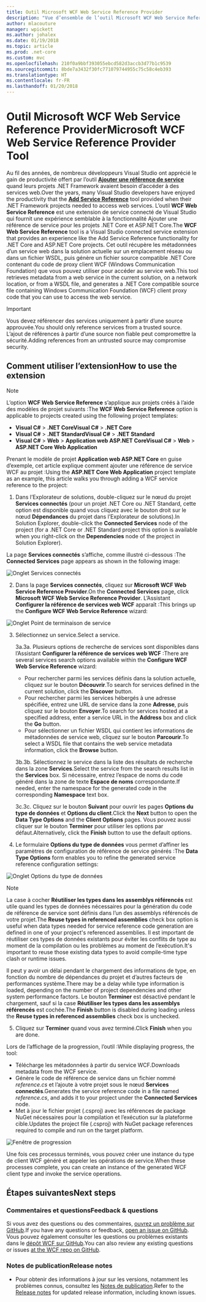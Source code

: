 ```yaml
---
title: Outil Microsoft WCF Web Service Reference Provider
description: "Vue d’ensemble de l’outil Microsoft WCF Web Service Reference Provider, qui ajoute des fonctionnalités pour les projets .NET Core et ASP.NET Core, de manière similaire à la fonctionnalité Ajouter une référence de service pour les projets .NET Framework."
author: mlacouture
manager: wpickett
ms.author: johalex
ms.date: 01/19/2018
ms.topic: article
ms.prod: .net-core
ms.custom: mvc
ms.openlocfilehash: 210f0a9bbf393055ebcd582d3accb3d77b1c9539
ms.sourcegitcommit: 8bde7a3432f30fc771079744955c75c58c4eb393
ms.translationtype: HT
ms.contentlocale: fr-FR
ms.lasthandoff: 01/20/2018
---
```

# <a name="microsoft-wcf-web-service-reference-provider-tool"></a><span data-ttu-id="29c95-103">Outil Microsoft WCF Web Service Reference Provider</span><span class="sxs-lookup"><span data-stu-id="29c95-103">Microsoft WCF Web Service Reference Provider Tool</span></span>

<span data-ttu-id="29c95-104">Au fil des années, de nombreux développeurs Visual Studio ont apprécié le gain de productivité offert par l’outil [**Ajouter une référence de service**](../../visualstudio/data-tools/how-to-add-update-or-remove-a-wcf-data-service-reference) quand leurs projets .NET Framework avaient besoin d’accéder à des services web.</span><span class="sxs-lookup"><span data-stu-id="29c95-104">Over the years, many Visual Studio developers have enjoyed the productivity that the [**Add Service Reference**](../../visualstudio/data-tools/how-to-add-update-or-remove-a-wcf-data-service-reference) tool provided when their .NET Framework projects needed to access web services.</span></span>  <span data-ttu-id="29c95-105">L’outil **WCF Web Service Reference** est une extension de service connecté de Visual Studio qui fournit une expérience semblable à la fonctionnalité Ajouter une référence de service pour les projets .NET Core et ASP.NET Core.</span><span class="sxs-lookup"><span data-stu-id="29c95-105">The **WCF Web Service Reference** tool is a Visual Studio connected service extension that provides an experience like the Add Service Reference functionality for .NET Core and ASP.NET Core projects.</span></span> <span data-ttu-id="29c95-106">Cet outil récupère les métadonnées d’un service web dans la solution actuelle sur un emplacement réseau ou dans un fichier WSDL, puis génère un fichier source compatible .NET Core contenant du code de proxy client WCF (Windows Communication Foundation) que vous pouvez utiliser pour accéder au service web.</span><span class="sxs-lookup"><span data-stu-id="29c95-106">This tool retrieves metadata from a web service in the current solution, on a network location, or from a WSDL file, and generates a .NET Core compatible source file containing Windows Communication Foundation (WCF) client proxy code that you can use to access the web service.</span></span>

> [!IMPORTANT]
> <span data-ttu-id="29c95-107">Vous devez référencer des services uniquement à partir d’une source approuvée.</span><span class="sxs-lookup"><span data-stu-id="29c95-107">You should only reference services from a trusted source.</span></span> <span data-ttu-id="29c95-108">L’ajout de références à partir d’une source non fiable peut compromettre la sécurité.</span><span class="sxs-lookup"><span data-stu-id="29c95-108">Adding references from an untrusted source may compromise security.</span></span> 

## <a name="how-to-use-the-extension"></a><span data-ttu-id="29c95-109">Comment utiliser l’extension</span><span class="sxs-lookup"><span data-stu-id="29c95-109">How to use the extension</span></span>

> [!NOTE]
> <span data-ttu-id="29c95-110">L’option **WCF Web Service Reference** s’applique aux projets créés à l’aide des modèles de projet suivants :</span><span class="sxs-lookup"><span data-stu-id="29c95-110">The **WCF Web Service Reference** option is applicable to projects created using the following project templates:</span></span>
> * <span data-ttu-id="29c95-111">**Visual C#** > **.NET Core**</span><span class="sxs-lookup"><span data-stu-id="29c95-111">**Visual C#** > **.NET Core**</span></span>
> * <span data-ttu-id="29c95-112">**Visual C#** > **.NET Standard**</span><span class="sxs-lookup"><span data-stu-id="29c95-112">**Visual C#** > **.NET Standard**</span></span>
> * <span data-ttu-id="29c95-113">**Visual C#** > **Web** > **Application web ASP.NET Core**</span><span class="sxs-lookup"><span data-stu-id="29c95-113">**Visual C#** > **Web** > **ASP.NET Core Web Application**</span></span>

<span data-ttu-id="29c95-114">Prenant le modèle de projet **Application web ASP.NET Core** en guise d’exemple, cet article explique comment ajouter une référence de service WCF au projet :</span><span class="sxs-lookup"><span data-stu-id="29c95-114">Using the **ASP.NET Core Web Application** project template as an example, this article walks you through adding a WCF service reference to the project:</span></span>

1. <span data-ttu-id="29c95-115">Dans l’Explorateur de solutions, double-cliquez sur le nœud du projet **Services connectés** (pour un projet .NET Core ou .NET Standard, cette option est disponible quand vous cliquez avec le bouton droit sur le nœud **Dépendances** du projet dans l’Explorateur de solutions).</span><span class="sxs-lookup"><span data-stu-id="29c95-115">In Solution Explorer, double-click the **Connected Services** node of the project (for a .NET Core or .NET Standard project this option is available when you right-click on the **Dependencies** node of the project in Solution Explorer).</span></span>

<span data-ttu-id="29c95-116">La page **Services connectés** s’affiche, comme illustré ci-dessous :</span><span class="sxs-lookup"><span data-stu-id="29c95-116">The **Connected Services** page appears as shown in the following image:</span></span>

![Onglet Services connectés](./media/wcf-web-service-reference-guide/wcfcs-ConnectedServicesPage.png)

2. <span data-ttu-id="29c95-118">Dans la page **Services connectés**, cliquez sur **Microsoft WCF Web Service Reference Provider**.</span><span class="sxs-lookup"><span data-stu-id="29c95-118">On the **Connected Services** page, click **Microsoft WCF Web Service Reference Provider**.</span></span> <span data-ttu-id="29c95-119">L’Assistant **Configurer la référence de services web WCF** apparaît :</span><span class="sxs-lookup"><span data-stu-id="29c95-119">This brings up the **Configure WCF Web Service Reference** wizard:</span></span>

![Onglet Point de terminaison de service](./media/wcf-web-service-reference-guide/wcfcs-ServiceEndpointPage.png)

3. <span data-ttu-id="29c95-121">Sélectionnez un service.</span><span class="sxs-lookup"><span data-stu-id="29c95-121">Select a service.</span></span>

    <span data-ttu-id="29c95-122">3a.</span><span class="sxs-lookup"><span data-stu-id="29c95-122">3a.</span></span> <span data-ttu-id="29c95-123">Plusieurs options de recherche de services sont disponibles dans l’Assistant **Configurer la référence de services web WCF** :</span><span class="sxs-lookup"><span data-stu-id="29c95-123">There are several services search options available within the **Configure WCF Web Service Reference** wizard:</span></span>
    
     * <span data-ttu-id="29c95-124">Pour rechercher parmi les services définis dans la solution actuelle, cliquez sur le bouton **Découvrir**.</span><span class="sxs-lookup"><span data-stu-id="29c95-124">To search for services defined in the current solution, click the **Discover** button.</span></span> 
     * <span data-ttu-id="29c95-125">Pour rechercher parmi les services hébergés à une adresse spécifiée, entrez une URL de service dans la zone **Adresse**, puis cliquez sur le bouton **Envoyer**.</span><span class="sxs-lookup"><span data-stu-id="29c95-125">To search for services hosted at a specified address, enter a service URL in the **Address** box and click the **Go** button.</span></span>
     * <span data-ttu-id="29c95-126">Pour sélectionner un fichier WSDL qui contient les informations de métadonnées de service web, cliquez sur le bouton **Parcourir**.</span><span class="sxs-lookup"><span data-stu-id="29c95-126">To select a WSDL file that contains the web service metadata information, click the **Browse** button.</span></span> 
     
    <span data-ttu-id="29c95-127">3b.</span><span class="sxs-lookup"><span data-stu-id="29c95-127">3b.</span></span> <span data-ttu-id="29c95-128">Sélectionnez le service dans la liste des résultats de recherche dans la zone **Services**.</span><span class="sxs-lookup"><span data-stu-id="29c95-128">Select the service from the search results list in the **Services** box.</span></span> <span data-ttu-id="29c95-129">Si nécessaire, entrez l’espace de noms du code généré dans la zone de texte **Espace de noms** correspondante.</span><span class="sxs-lookup"><span data-stu-id="29c95-129">If needed, enter the namespace for the generated code in the corresponding **Namespace** text box.</span></span>
    
    <span data-ttu-id="29c95-130">3c.</span><span class="sxs-lookup"><span data-stu-id="29c95-130">3c.</span></span> <span data-ttu-id="29c95-131">Cliquez sur le bouton **Suivant** pour ouvrir les pages **Options du type de données** et **Options du client**.</span><span class="sxs-lookup"><span data-stu-id="29c95-131">Click the **Next** button to open the **Data Type Options** and the **Client Options** pages.</span></span> <span data-ttu-id="29c95-132">Vous pouvez aussi cliquer sur le bouton **Terminer** pour utiliser les options par défaut.</span><span class="sxs-lookup"><span data-stu-id="29c95-132">Alternatively, click the **Finish** button to use the default options.</span></span>


4. <span data-ttu-id="29c95-133">Le formulaire **Options du type de données** vous permet d’affiner les paramètres de configuration de référence de service générés :</span><span class="sxs-lookup"><span data-stu-id="29c95-133">The **Data Type Options** form enables you to refine the generated service reference configuration settings:</span></span>

![Onglet Options du type de données](./media/wcf-web-service-reference-guide/wcfcs-DataTypesPage.png)

> [!NOTE]
> <span data-ttu-id="29c95-135">La case à cocher **Réutiliser les types dans les assemblys référencés** est utile quand les types de données nécessaires pour la génération du code de référence de service sont définis dans l’un des assemblys référencés de votre projet.</span><span class="sxs-lookup"><span data-stu-id="29c95-135">The **Reuse types in referenced assemblies** check box option is useful when data types needed for service reference code generation are defined in one of your project's referenced assemblies.</span></span>  <span data-ttu-id="29c95-136">Il est important de réutiliser ces types de données existants pour éviter les conflits de type au moment de la compilation ou les problèmes au moment de l’exécution.</span><span class="sxs-lookup"><span data-stu-id="29c95-136">It's important to reuse those existing data types to avoid compile-time type clash or runtime issues.</span></span>

<span data-ttu-id="29c95-137">Il peut y avoir un délai pendant le chargement des informations de type, en fonction du nombre de dépendances du projet et d’autres facteurs de performances système.</span><span class="sxs-lookup"><span data-stu-id="29c95-137">There may be a delay while type information is loaded, depending on the number of project dependencies and other system performance factors.</span></span> <span data-ttu-id="29c95-138">Le bouton **Terminer** est désactivé pendant le chargement, sauf si la case **Réutiliser les types dans les assemblys référencés** est cochée.</span><span class="sxs-lookup"><span data-stu-id="29c95-138">The **Finish** button is disabled during loading unless the **Reuse types in referenced assemblies** check box is unchecked.</span></span>

5. <span data-ttu-id="29c95-139">Cliquez sur **Terminer** quand vous avez terminé.</span><span class="sxs-lookup"><span data-stu-id="29c95-139">Click **Finish** when you are done.</span></span>


<span data-ttu-id="29c95-140">Lors de l’affichage de la progression, l’outil :</span><span class="sxs-lookup"><span data-stu-id="29c95-140">While displaying progress, the tool:</span></span>

* <span data-ttu-id="29c95-141">Télécharge les métadonnées à partir du service WCF.</span><span class="sxs-lookup"><span data-stu-id="29c95-141">Downloads metadata from the WCF service.</span></span> 
* <span data-ttu-id="29c95-142">Génère le code de référence de service dans un fichier nommé *reference.cs* et l’ajoute à votre projet sous le nœud **Services connectés**.</span><span class="sxs-lookup"><span data-stu-id="29c95-142">Generates the service reference code in a file named *reference.cs*, and adds it to your project under the **Connected Services** node.</span></span> 
* <span data-ttu-id="29c95-143">Met à jour le fichier projet (.csproj) avec les références de package NuGet nécessaires pour la compilation et l’exécution sur la plateforme cible.</span><span class="sxs-lookup"><span data-stu-id="29c95-143">Updates the project file (.csproj) with NuGet package references required to compile and run on the target platform.</span></span>

![Fenêtre de progression](./media/wcf-web-service-reference-guide/wcfcs-ProgressWindow.png)

<span data-ttu-id="29c95-145">Une fois ces processus terminés, vous pouvez créer une instance du type de client WCF généré et appeler les opérations de service.</span><span class="sxs-lookup"><span data-stu-id="29c95-145">When these processes complete, you can create an instance of the generated WCF client type and invoke the service operations.</span></span>

## <a name="next-steps"></a><span data-ttu-id="29c95-146">Étapes suivantes</span><span class="sxs-lookup"><span data-stu-id="29c95-146">Next steps</span></span>

### <a name="feedback--questions"></a><span data-ttu-id="29c95-147">Commentaires et questions</span><span class="sxs-lookup"><span data-stu-id="29c95-147">Feedback & questions</span></span>
<span data-ttu-id="29c95-148">Si vous avez des questions ou des commentaires, [ouvrez un problème sur GitHub](https://github.com/dotnet/wcf/issues/new).</span><span class="sxs-lookup"><span data-stu-id="29c95-148">If you have any questions or feedback, [open an issue on GitHub](https://github.com/dotnet/wcf/issues/new).</span></span> <span data-ttu-id="29c95-149">Vous pouvez également consulter les questions ou problèmes existants dans le [dépôt WCF sur GitHub](https://github.com/dotnet/wcf/issues?utf8=%E2%9C%93&q=is:issue%20label:tooling).</span><span class="sxs-lookup"><span data-stu-id="29c95-149">You can also review any existing questions or issues [at the WCF repo on GitHub](https://github.com/dotnet/wcf/issues?utf8=%E2%9C%93&q=is:issue%20label:tooling).</span></span>

### <a name="release-notes"></a><span data-ttu-id="29c95-150">Notes de publication</span><span class="sxs-lookup"><span data-stu-id="29c95-150">Release notes</span></span>
* <span data-ttu-id="29c95-151">Pour obtenir des informations à jour sur les versions, notamment les problèmes connus, consultez les [Notes de publication](https://github.com/dotnet/wcf/blob/master/release-notes/WCF-Web-Service-Reference-notes.md).</span><span class="sxs-lookup"><span data-stu-id="29c95-151">Refer to the [Release notes](https://github.com/dotnet/wcf/blob/master/release-notes/WCF-Web-Service-Reference-notes.md) for updated release information, including known issues.</span></span> 
